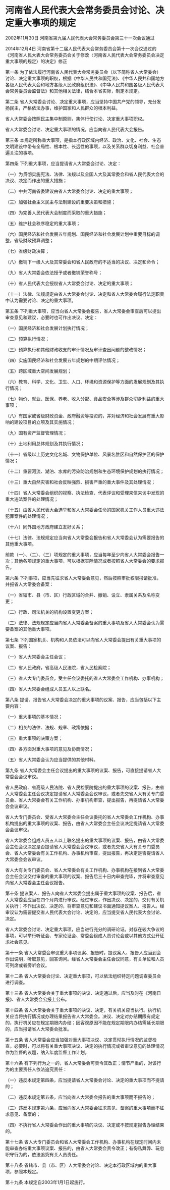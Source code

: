 # 河南省人民代表大会常务委员会讨论、决定重大事项的规定

2002年11月30日 河南省第九届人民代表大会常务委员会第三十一次会议通过

2014年12月4日 河南省第十二届人民代表大会常务委员会第十一次会议通过的《河南省人民大表大会常务委员会关于修改〈河南省人民代表大会常务委员会决定重大事项的规定〉的决定》修正

<!-- INFO END -->

第一条 为了依法履行河南省人民代表大会常务委员会（以下简称省人大常委会）讨论、决定重大事项的职权，根据《中华人民共和国宪法》、《中华人民共和国地方各级人民代表大会和地方各级人民政府组织法》、《中华人民共和国各级人民代表大会常务委员会监督法》和其他相关法律，结合本省实际，制定本规定。

第二条 省人大常委会讨论、决定重大事项，应当坚持中国共产党的领导，充分发扬民主，严格依法办事，维护国家和人民群众的根本利益。

省人大常委会按照民主集中制原则，集体行使讨论、决定重大事项职权。

省人大常委会讨论、决定重大事项的情况，应当向省人民代表大会报告。

第三条 本规定所称重大事项，是指本行政区域内经济、政治、文化、社会、生态文明建设中带有全局性、根本性、长远性的事项，以及关系群众切身利益、社会普遍关注的事项。

第四条 下列重大事项，应当提请省人大常委会讨论、决定：

（一）为贯彻实施宪法、法律、法规以及全国人大及其常委会和省人民代表大会的决议、决定而作出的重大措施；

（二）中共河南省委建议由省人大常委会讨论、决定的重大事项；

（三）加强社会主义民主与法制建设的重要决策和措施；

（四）为完善人民代表大会制度而采取的重大措施；

（五）维护社会秩序稳定的重大事项；

（六）国民经济和社会发展五年规划、国民经济和社会发展计划中重要目标的调整，省级财政预算调整；

（七）省级财政决算；

（八）撤销下一级人大及其常委会和省人民政府的不适当的决议、决定和命令；

（九）省人大常委会依法授予或者撤销荣誉称号；

（十）省人民代表大会授权省人大常委会讨论、决定的重大事项；

（十一）法律、法规规定由省人大常委会讨论、决定和省人大常委会履行法定职责中认为需要讨论、决定的重大事项。

第五条 下列重大事项，应当向省人大常委会报告，省人大常委会审查后可以提出审查意见和建议，必要时也可作出决议、决定：

（一）国民经济和社会发展计划执行情况；

（二）预算执行情况；

（三）预算执行和其他财政收支的审计情况及审计查出问题的整改情况；

（四）实施国民经济和社会发展五年规划的中期评估情况；

（五）跨区域重大空间发展规划；

（六）教育、科学、文化、卫生、人口、环境和资源保护等方面的发展规划及其执行情况；

（七）物价、就业、医保、养老、收入分配、食品安全等涉及群众切身利益的重大事项；

（八）有国家或省级财政资金、政府融资等投资的，并对经济和社会发展有重大影响的建设项目的立项及其实施情况；

（九）国有资产监督管理情况；

（十）土地利用总体规划及其执行情况；

（十一）省级以上历史文化名城、文物保护单位、风景名胜区和自然保护区的保护情况；

（十二）重要河流、湖泊、水库的污染防治规划和生态环境保护规划的执行情况；

（十三）重大自然灾害和社会反映强烈、损害严重的重大事件及其处理情况；

（十四）省人大常委会组织的视察、执法检查、代表评议和受理来信来访中发现的重大违法案件的处理情况；

（十五）由省人民代表大会选举和省人大常委会任命的国家机关工作人员重大违法犯罪案件的处理情况；

（十六）同外国地方政府建立友好关系；

（十七）法律、法规规定应当向省人大常委会报告和省人大常委会认为需要报告的其他重大事项。

前款（一）、（二）、（三）项规定的重大事项，应当每年至少向省人大常委会报告一次；其他各项规定的重大事项，可以根据实际情况或者按照省人大常委会的要求报告。

第六条 下列事项，应当先征求省人大常委会意见，然后按照审批权限报请批准，并报省人大常委会备案：

（一）省辖市、县（市、区）行政区域的合并、撤销、设立、隶属关系及名称变更；

（二）行政、司法机关的机构设置变更方案；

（三）法律、法规规定应当向省人大常委会备案的重大事项及省人大常委会认为需要备案的其他重大事项。

第七条 下列国家机关、机构和人员依法可以向省人大常委会提出有关重大事项的议案、报告：

（一）省人大常委会主任会议；

（二）省人民政府，省高级人民法院，省人民检察院；

（三）省人大专门委员会，受主任会议委托的省人大常委会工作机构、办事机构；

（四）省人大常委会组成人员五人以上联名。

第八条 提请、报告省人大常委会决定的重大事项的议案、报告，应当包括以下主要内容：

（一）重大事项的基本情况；

（二）相关的法律、法规、规章、政策依据；

（三）重大事项的决策方案；

（四）各方面对重大事项的意见及协商情况；

（五）省人大常委会认为应当提供的其他材料。

第九条 省人大常委会主任会议提出的重大事项的议案、报告，可直接提请省人大常委会会议审议。

省人民政府、省高级人民法院、省人民检察院提出的重大事项的议案、报告，由省人大常委会主任会议决定提请省人大常委会会议审议，或者先交省人大有关专门委员会、省人大常委会有关工作机构、办事机构审查，提出报告，再提请省人大常委会会议审议。

省人大专门委员会、受省人大常委会主任会议委托的省人大常委会工作机构、办事机构提出的重大事项的议案、报告，由省人大常委会主任会议决定提请省人大常委会会议审议。

省人大常委会组成人员五人以上联名提出的重大事项的议案、报告，由省人大常委会主任会议决定是否提请省人大常委会会议审议，或者先交省人大有关专门委员会、省人大常委会有关工作机构、办事机构审查，提出报告，再决定是否提请省人大常委会会议审议。

省人大有关专门委员会、省人大常委会有关工作机构、办事机构在接到省人大常委会主任会议交付审查的重大事项的议案、报告后三十日内审查完毕，并将审查意见向省人大常委会主任会议报告。

第十条 提议案人、报告人向省人大常委会提出属于重大事项的议案、报告后，省人大常委会应当在四个月内进行审议。经过审议，作出决议、决定的，交付有关机关执行；不作出决议、决定的，将审查意见和建议书面通知提议案人、报告人。经审议认为需要提交省人民代表大会讨论、决定的，应当提交省人民代表大会讨论、决定。

省人大常委会讨论、决定重大事项，应当进行充分的调研论证。对存在较大争议的事项，可以举行听证会、专家论证会、常委会组成人员讨论会或以其他方式公开征求社会意见。

第十一条 省人大常委会审议重大事项议案、报告时，提议案人、报告人应当到会作出说明，听取意见，回答询问。经省人大常委会主任会议同意，有关单位和人员可列席或者旁听会议。

第十二条 省人大常委会讨论、决定重大事项，可以依法组织特定问题调查委员会进行调查。

第十三条 省人大常委会关于重大事项的决议、决定通过后，应当及时在《河南日报》、省人大常委会公报上公布。

第十四条 省人大常委会关于重大事项的决议、决定，有关机关应当执行。执行机关应当将执行情况或办理结果报告省人大常委会。决议、决定对办结期限有规定的，执行机关应在规定期限内办结；因客观原因不能在规定期限内办结需延长期限的，应当报请省人大常委会批准。

第十五条 省人大常委会应当加强对重大事项决议、决定贯彻执行情况的监督检查。必要时，可以将有关重大事项决议、决定的执行情况或者审议意见的处理情况作为监督的议题，纳入年度监督工作计划。

第十六条 有下列行为之一的，省人大常委会可责令其改正；情节严重的，对该行为的主要责任人依法追究责任：

（一）违反本规定第四条，应当提请省人大常委会讨论、决定的重大事项而不提请的；

（二）违反本规定第五条，应当向省人大常委会报告的重大事项而不报告的；

（三）违反本规定第六条，应当向省人大常委会征求意见、备案的重大事项而不征求意见、备案的；

（四）不执行省人大常委会作出的重大事项的决议、决定或不按规定报告办理结果的。

第十七条 省人大专门委员会和省人大常委会工作机构、办事机构在规定时间内未能审查办结重大事项议案、报告的，由省人大常委会责令改正；有徇私舞弊、玩忽职守行为的，依法追究有关人员责任。

第十八条 省辖市、县（市、区）人大常委会讨论、决定本行政区域内的重大事项，参照本规定。

第十九条 本规定自2003年1月1日起施行。